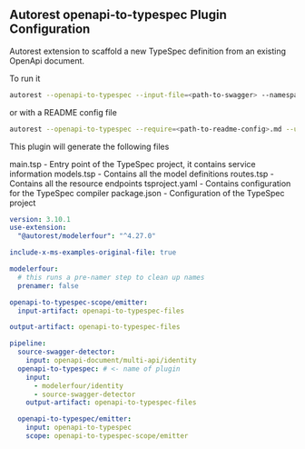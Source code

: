 ## Autorest openapi-to-typespec Plugin Configuration

Autorest extension to scaffold a new TypeSpec definition from an existing OpenApi document.

To run it

```bash
autorest --openapi-to-typespec --input-file=<path-to-swagger> --namespace=<namespace> --title="<ProjectName>" --use=@autorest/openapi-to-typespec@next --output-folder=.
```

or with a README config file

```bash
autorest --openapi-to-typespec --require=<path-to-readme-config>.md --use=@autorest/openapi-to-typespec@next --output-folder=.
```

This plugin will generate the following files

main.tsp - Entry point of the TypeSpec project, it contains service information
models.tsp - Contains all the model definitions
routes.tsp - Contains all the resource endpoints
tsproject.yaml - Contains configuration for the TypeSpec compiler
package.json - Configuration of the TypeSpec project

```yaml
version: 3.10.1
use-extension:
  "@autorest/modelerfour": "^4.27.0"

include-x-ms-examples-original-file: true

modelerfour:
  # this runs a pre-namer step to clean up names
  prenamer: false

openapi-to-typespec-scope/emitter:
  input-artifact: openapi-to-typespec-files

output-artifact: openapi-to-typespec-files

pipeline:
  source-swagger-detector:
    input: openapi-document/multi-api/identity
  openapi-to-typespec: # <- name of plugin
    input:
      - modelerfour/identity
      - source-swagger-detector
    output-artifact: openapi-to-typespec-files

  openapi-to-typespec/emitter:
    input: openapi-to-typespec
    scope: openapi-to-typespec-scope/emitter
```
